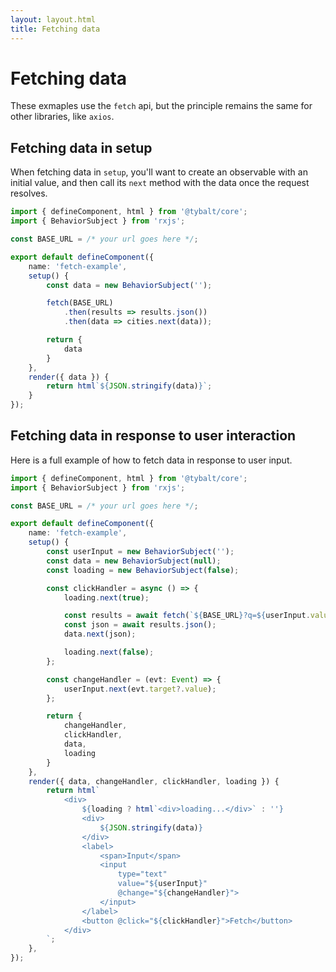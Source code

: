 ```yaml
---
layout: layout.html
title: Fetching data
---
```


# Fetching data

These exmaples use the `fetch` api, but the principle remains the same for other libraries, like `axios`.

## Fetching data in setup

When fetching data in `setup`, you'll want to create an observable with an initial value, and then call its `next` method with the data once the request resolves.

```typescript
import { defineComponent, html } from '@tybalt/core';
import { BehaviorSubject } from 'rxjs';

const BASE_URL = /* your url goes here */;

export default defineComponent({
    name: 'fetch-example',
    setup() {
        const data = new BehaviorSubject('');

        fetch(BASE_URL)
            .then(results => results.json())
            .then(data => cities.next(data));

        return {
            data
        }
    },
    render({ data }) {
        return html`${JSON.stringify(data)}`;
    }
});
```

## Fetching data in response to user interaction

Here is a full example of how to fetch data in response to user input.

```typescript
import { defineComponent, html } from '@tybalt/core';
import { BehaviorSubject } from 'rxjs';

const BASE_URL = /* your url goes here */;

export default defineComponent({
    name: 'fetch-example',
    setup() {
        const userInput = new BehaviorSubject('');
        const data = new BehaviorSubject(null);
        const loading = new BehaviorSubject(false);

        const clickHandler = async () => {
            loading.next(true);

            const results = await fetch(`${BASE_URL}?q=${userInput.value}`);
            const json = await results.json();
            data.next(json);

            loading.next(false);
        };

        const changeHandler = (evt: Event) => {
            userInput.next(evt.target?.value);
        };

        return {
            changeHandler,
            clickHandler,
            data,
            loading
        }
    },
    render({ data, changeHandler, clickHandler, loading }) {
        return html`
            <div>
                ${loading ? html`<div>loading...</div>` : ''}
                <div>
                    ${JSON.stringify(data)}
                </div>
                <label>
                    <span>Input</span>
                    <input 
                        type="text"
                        value="${userInput}"
                        @change="${changeHandler}">
                    </input>
                </label>
                <button @click="${clickHandler}">Fetch</button>
            </div>
        `;
    },
});
```

